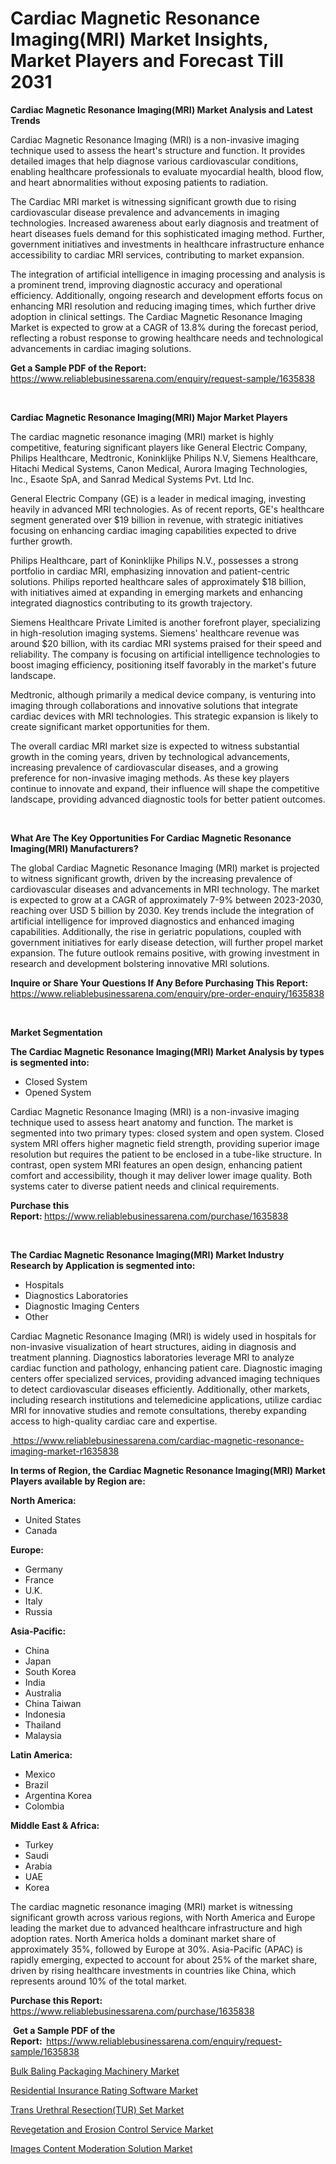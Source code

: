 <p><h1>Cardiac Magnetic Resonance Imaging(MRI) Market Insights, Market Players and Forecast Till 2031</h1></p><p><strong>Cardiac Magnetic Resonance Imaging(MRI) Market Analysis and Latest Trends</strong></p>
<p><p>Cardiac Magnetic Resonance Imaging (MRI) is a non-invasive imaging technique used to assess the heart's structure and function. It provides detailed images that help diagnose various cardiovascular conditions, enabling healthcare professionals to evaluate myocardial health, blood flow, and heart abnormalities without exposing patients to radiation.</p><p>The Cardiac MRI market is witnessing significant growth due to rising cardiovascular disease prevalence and advancements in imaging technologies. Increased awareness about early diagnosis and treatment of heart diseases fuels demand for this sophisticated imaging method. Further, government initiatives and investments in healthcare infrastructure enhance accessibility to cardiac MRI services, contributing to market expansion.</p><p>The integration of artificial intelligence in imaging processing and analysis is a prominent trend, improving diagnostic accuracy and operational efficiency. Additionally, ongoing research and development efforts focus on enhancing MRI resolution and reducing imaging times, which further drive adoption in clinical settings. The Cardiac Magnetic Resonance Imaging Market is expected to grow at a CAGR of 13.8% during the forecast period, reflecting a robust response to growing healthcare needs and technological advancements in cardiac imaging solutions.</p></p>
<p><strong>Get a Sample PDF of the Report:&nbsp;</strong> <a href="https://www.reliablebusinessarena.com/enquiry/request-sample/1635838?utm_campaign=1871&utm_medium=2&utm_source=Github&utm_content=ia&utm_term=07122024&utm_id=cardiac-magnetic-resonance-imagingmri">https://www.reliablebusinessarena.com/enquiry/request-sample/1635838</a></p>
<p>&nbsp;</p>
<p><strong>Cardiac Magnetic Resonance Imaging(MRI) Major Market Players</strong></p>
<p><p>The cardiac magnetic resonance imaging (MRI) market is highly competitive, featuring significant players like General Electric Company, Philips Healthcare, Medtronic, Koninklijke Philips N.V, Siemens Healthcare, Hitachi Medical Systems, Canon Medical, Aurora Imaging Technologies, Inc., Esaote SpA, and Sanrad Medical Systems Pvt. Ltd Inc.</p><p>General Electric Company (GE) is a leader in medical imaging, investing heavily in advanced MRI technologies. As of recent reports, GE's healthcare segment generated over $19 billion in revenue, with strategic initiatives focusing on enhancing cardiac imaging capabilities expected to drive further growth.</p><p>Philips Healthcare, part of Koninklijke Philips N.V., possesses a strong portfolio in cardiac MRI, emphasizing innovation and patient-centric solutions. Philips reported healthcare sales of approximately $18 billion, with initiatives aimed at expanding in emerging markets and enhancing integrated diagnostics contributing to its growth trajectory.</p><p>Siemens Healthcare Private Limited is another forefront player, specializing in high-resolution imaging systems. Siemens' healthcare revenue was around $20 billion, with its cardiac MRI systems praised for their speed and reliability. The company is focusing on artificial intelligence technologies to boost imaging efficiency, positioning itself favorably in the market's future landscape.</p><p>Medtronic, although primarily a medical device company, is venturing into imaging through collaborations and innovative solutions that integrate cardiac devices with MRI technologies. This strategic expansion is likely to create significant market opportunities for them.</p><p>The overall cardiac MRI market size is expected to witness substantial growth in the coming years, driven by technological advancements, increasing prevalence of cardiovascular diseases, and a growing preference for non-invasive imaging methods. As these key players continue to innovate and expand, their influence will shape the competitive landscape, providing advanced diagnostic tools for better patient outcomes.</p></p>
<p>&nbsp;</p>
<p><strong>What Are The Key Opportunities For Cardiac Magnetic Resonance Imaging(MRI) Manufacturers?</strong></p>
<p><p>The global Cardiac Magnetic Resonance Imaging (MRI) market is projected to witness significant growth, driven by the increasing prevalence of cardiovascular diseases and advancements in MRI technology. The market is expected to grow at a CAGR of approximately 7-9% between 2023-2030, reaching over USD 5 billion by 2030. Key trends include the integration of artificial intelligence for improved diagnostics and enhanced imaging capabilities. Additionally, the rise in geriatric populations, coupled with government initiatives for early disease detection, will further propel market expansion. The future outlook remains positive, with growing investment in research and development bolstering innovative MRI solutions.</p></p>
<p><strong>Inquire or Share Your Questions If Any Before Purchasing This Report:</strong> <a href="https://www.reliablebusinessarena.com/enquiry/pre-order-enquiry/1635838?utm_campaign=1871&utm_medium=2&utm_source=Github&utm_content=ia&utm_term=07122024&utm_id=cardiac-magnetic-resonance-imagingmri">https://www.reliablebusinessarena.com/enquiry/pre-order-enquiry/1635838</a></p>
<p>&nbsp;</p>
<p><strong>Market Segmentation</strong></p>
<p><strong>The Cardiac Magnetic Resonance Imaging(MRI) Market Analysis by types is segmented into:</strong></p>
<p><ul><li>Closed System</li><li>Opened System</li></ul></p>
<p><p>Cardiac Magnetic Resonance Imaging (MRI) is a non-invasive imaging technique used to assess heart anatomy and function. The market is segmented into two primary types: closed system and open system. Closed system MRI offers higher magnetic field strength, providing superior image resolution but requires the patient to be enclosed in a tube-like structure. In contrast, open system MRI features an open design, enhancing patient comfort and accessibility, though it may deliver lower image quality. Both systems cater to diverse patient needs and clinical requirements.</p></p>
<p><strong>Purchase this Report:&nbsp;</strong><a href="https://www.reliablebusinessarena.com/purchase/1635838?utm_campaign=1871&utm_medium=2&utm_source=Github&utm_content=ia&utm_term=07122024&utm_id=cardiac-magnetic-resonance-imagingmri">https://www.reliablebusinessarena.com/purchase/1635838</a></p>
<p>&nbsp;</p>
<p><strong>The Cardiac Magnetic Resonance Imaging(MRI) Market Industry Research by Application is segmented into:</strong></p>
<p><ul><li>Hospitals</li><li>Diagnostics Laboratories</li><li>Diagnostic Imaging Centers</li><li>Other</li></ul></p>
<p><p>Cardiac Magnetic Resonance Imaging (MRI) is widely used in hospitals for non-invasive visualization of heart structures, aiding in diagnosis and treatment planning. Diagnostics laboratories leverage MRI to analyze cardiac function and pathology, enhancing patient care. Diagnostic imaging centers offer specialized services, providing advanced imaging techniques to detect cardiovascular diseases efficiently. Additionally, other markets, including research institutions and telemedicine applications, utilize cardiac MRI for innovative studies and remote consultations, thereby expanding access to high-quality cardiac care and expertise.</p></p>
<p><a href="https://www.reliablebusinessarena.com/cardiac-magnetic-resonance-imaging-market-r1635838?utm_campaign=1871&utm_medium=2&utm_source=Github&utm_content=ia&utm_term=07122024&utm_id=cardiac-magnetic-resonance-imagingmri">&nbsp;https://www.reliablebusinessarena.com/cardiac-magnetic-resonance-imaging-market-r1635838</a></p>
<p><strong>In terms of Region, the Cardiac Magnetic Resonance Imaging(MRI) Market Players available by Region are:</strong></p>
<p>
    <p> <strong> North America: </strong>
        <ul>
            <li>United States</li>
            <li>Canada</li>
        </ul>
        </p> 
    <p> <strong> Europe: </strong>
        <ul>
            <li>Germany</li>
            <li>France</li>
            <li>U.K.</li>
            <li>Italy</li>
            <li>Russia</li>
        </ul>
        </p> 
    <p> <strong> Asia-Pacific: </strong>
        <ul>
            <li>China</li>
            <li>Japan</li>
            <li>South Korea</li>
            <li>India</li>
            <li>Australia</li>
            <li>China Taiwan</li>
            <li>Indonesia</li>
            <li>Thailand</li>
            <li>Malaysia</li>
        </ul>
        </p> 
    <p> <strong> Latin America: </strong>
        <ul>
            <li>Mexico</li>
            <li>Brazil</li>
            <li>Argentina Korea</li>
            <li>Colombia</li>
        </ul>
        </p> 
    <p> <strong> Middle East & Africa: </strong>
        <ul>
            <li>Turkey</li>
            <li>Saudi</li>
            <li>Arabia</li>
            <li>UAE</li>
            <li>Korea</li>
        </ul>
    </p>
    </p>
<p><p>The cardiac magnetic resonance imaging (MRI) market is witnessing significant growth across various regions, with North America and Europe leading the market due to advanced healthcare infrastructure and high adoption rates. North America holds a dominant market share of approximately 35%, followed by Europe at 30%. Asia-Pacific (APAC) is rapidly emerging, expected to account for about 25% of the market share, driven by rising healthcare investments in countries like China, which represents around 10% of the total market.</p></p>
<p><strong>Purchase this Report: </strong><a href="https://www.reliablebusinessarena.com/purchase/1635838?utm_campaign=1871&utm_medium=2&utm_source=Github&utm_content=ia&utm_term=07122024&utm_id=cardiac-magnetic-resonance-imagingmri">https://www.reliablebusinessarena.com/purchase/1635838</a></p>
<p>&nbsp;<strong>Get a Sample PDF of the Report:&nbsp;&nbsp;</strong><a href="https://www.reliablebusinessarena.com/enquiry/request-sample/1635838?utm_campaign=1871&utm_medium=2&utm_source=Github&utm_content=ia&utm_term=07122024&utm_id=cardiac-magnetic-resonance-imagingmri">https://www.reliablebusinessarena.com/enquiry/request-sample/1635838</a></p>
<p><strong></strong></p>
<p><p><a href="https://issuu.com/reportprime-2/docs/bulk-baling-packaging-machinery-market-size-2030.p?utm_campaign=1871&utm_medium=2&utm_source=Github&utm_content=ia&utm_term=07122024&utm_id=cardiac-magnetic-resonance-imagingmri">Bulk Baling Packaging Machinery Market</a></p><p><a href="https://www.linkedin.com/pulse/residential-insurance-rating-software-market-report-creating-fpnjf?utm_campaign=1871&utm_medium=2&utm_source=Github&utm_content=ia&utm_term=07122024&utm_id=cardiac-magnetic-resonance-imagingmri">Residential Insurance Rating Software Market</a></p><p><a href="https://issuu.com/reportprime-2/docs/trans-urethral-resectiontur-set-market-size-2030.p?utm_campaign=1871&utm_medium=2&utm_source=Github&utm_content=ia&utm_term=07122024&utm_id=cardiac-magnetic-resonance-imagingmri">Trans Urethral Resection(TUR) Set Market</a></p><p><a href="https://www.linkedin.com/pulse/revegetation-erosion-control-service-market-evolution-sccuf?utm_campaign=1871&utm_medium=2&utm_source=Github&utm_content=ia&utm_term=07122024&utm_id=cardiac-magnetic-resonance-imagingmri">Revegetation and Erosion Control Service Market</a></p><p><a href="https://www.linkedin.com/pulse/future-outlook-images-content-moderation-solution-market-zppzf?utm_campaign=1871&utm_medium=2&utm_source=Github&utm_content=ia&utm_term=07122024&utm_id=cardiac-magnetic-resonance-imagingmri">Images Content Moderation Solution Market</a></p></p>